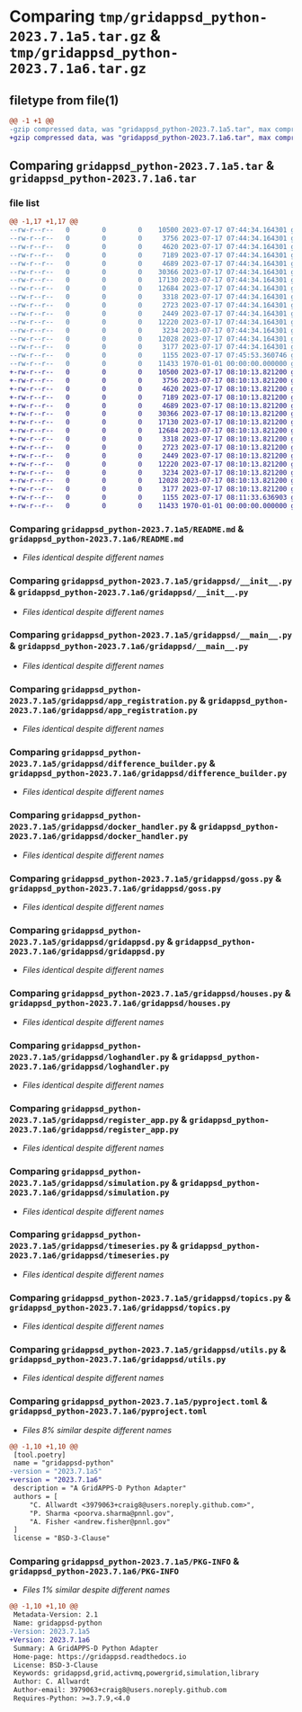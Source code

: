 # Comparing `tmp/gridappsd_python-2023.7.1a5.tar.gz` & `tmp/gridappsd_python-2023.7.1a6.tar.gz`

## filetype from file(1)

```diff
@@ -1 +1 @@
-gzip compressed data, was "gridappsd_python-2023.7.1a5.tar", max compression
+gzip compressed data, was "gridappsd_python-2023.7.1a6.tar", max compression
```

## Comparing `gridappsd_python-2023.7.1a5.tar` & `gridappsd_python-2023.7.1a6.tar`

### file list

```diff
@@ -1,17 +1,17 @@
--rw-r--r--   0        0        0    10500 2023-07-17 07:44:34.164301 gridappsd_python-2023.7.1a5/README.md
--rw-r--r--   0        0        0     3756 2023-07-17 07:44:34.164301 gridappsd_python-2023.7.1a5/gridappsd/__init__.py
--rw-r--r--   0        0        0     4620 2023-07-17 07:44:34.164301 gridappsd_python-2023.7.1a5/gridappsd/__main__.py
--rw-r--r--   0        0        0     7189 2023-07-17 07:44:34.164301 gridappsd_python-2023.7.1a5/gridappsd/app_registration.py
--rw-r--r--   0        0        0     4689 2023-07-17 07:44:34.164301 gridappsd_python-2023.7.1a5/gridappsd/difference_builder.py
--rw-r--r--   0        0        0    30366 2023-07-17 07:44:34.164301 gridappsd_python-2023.7.1a5/gridappsd/docker_handler.py
--rw-r--r--   0        0        0    17130 2023-07-17 07:44:34.164301 gridappsd_python-2023.7.1a5/gridappsd/goss.py
--rw-r--r--   0        0        0    12684 2023-07-17 07:44:34.164301 gridappsd_python-2023.7.1a5/gridappsd/gridappsd.py
--rw-r--r--   0        0        0     3318 2023-07-17 07:44:34.164301 gridappsd_python-2023.7.1a5/gridappsd/houses.py
--rw-r--r--   0        0        0     2723 2023-07-17 07:44:34.164301 gridappsd_python-2023.7.1a5/gridappsd/loghandler.py
--rw-r--r--   0        0        0     2449 2023-07-17 07:44:34.164301 gridappsd_python-2023.7.1a5/gridappsd/register_app.py
--rw-r--r--   0        0        0    12220 2023-07-17 07:44:34.164301 gridappsd_python-2023.7.1a5/gridappsd/simulation.py
--rw-r--r--   0        0        0     3234 2023-07-17 07:44:34.164301 gridappsd_python-2023.7.1a5/gridappsd/timeseries.py
--rw-r--r--   0        0        0    12028 2023-07-17 07:44:34.164301 gridappsd_python-2023.7.1a5/gridappsd/topics.py
--rw-r--r--   0        0        0     3177 2023-07-17 07:44:34.164301 gridappsd_python-2023.7.1a5/gridappsd/utils.py
--rw-r--r--   0        0        0     1155 2023-07-17 07:45:53.360746 gridappsd_python-2023.7.1a5/pyproject.toml
--rw-r--r--   0        0        0    11433 1970-01-01 00:00:00.000000 gridappsd_python-2023.7.1a5/PKG-INFO
+-rw-r--r--   0        0        0    10500 2023-07-17 08:10:13.821200 gridappsd_python-2023.7.1a6/README.md
+-rw-r--r--   0        0        0     3756 2023-07-17 08:10:13.821200 gridappsd_python-2023.7.1a6/gridappsd/__init__.py
+-rw-r--r--   0        0        0     4620 2023-07-17 08:10:13.821200 gridappsd_python-2023.7.1a6/gridappsd/__main__.py
+-rw-r--r--   0        0        0     7189 2023-07-17 08:10:13.821200 gridappsd_python-2023.7.1a6/gridappsd/app_registration.py
+-rw-r--r--   0        0        0     4689 2023-07-17 08:10:13.821200 gridappsd_python-2023.7.1a6/gridappsd/difference_builder.py
+-rw-r--r--   0        0        0    30366 2023-07-17 08:10:13.821200 gridappsd_python-2023.7.1a6/gridappsd/docker_handler.py
+-rw-r--r--   0        0        0    17130 2023-07-17 08:10:13.821200 gridappsd_python-2023.7.1a6/gridappsd/goss.py
+-rw-r--r--   0        0        0    12684 2023-07-17 08:10:13.821200 gridappsd_python-2023.7.1a6/gridappsd/gridappsd.py
+-rw-r--r--   0        0        0     3318 2023-07-17 08:10:13.821200 gridappsd_python-2023.7.1a6/gridappsd/houses.py
+-rw-r--r--   0        0        0     2723 2023-07-17 08:10:13.821200 gridappsd_python-2023.7.1a6/gridappsd/loghandler.py
+-rw-r--r--   0        0        0     2449 2023-07-17 08:10:13.821200 gridappsd_python-2023.7.1a6/gridappsd/register_app.py
+-rw-r--r--   0        0        0    12220 2023-07-17 08:10:13.821200 gridappsd_python-2023.7.1a6/gridappsd/simulation.py
+-rw-r--r--   0        0        0     3234 2023-07-17 08:10:13.821200 gridappsd_python-2023.7.1a6/gridappsd/timeseries.py
+-rw-r--r--   0        0        0    12028 2023-07-17 08:10:13.821200 gridappsd_python-2023.7.1a6/gridappsd/topics.py
+-rw-r--r--   0        0        0     3177 2023-07-17 08:10:13.821200 gridappsd_python-2023.7.1a6/gridappsd/utils.py
+-rw-r--r--   0        0        0     1155 2023-07-17 08:11:33.636903 gridappsd_python-2023.7.1a6/pyproject.toml
+-rw-r--r--   0        0        0    11433 1970-01-01 00:00:00.000000 gridappsd_python-2023.7.1a6/PKG-INFO
```

### Comparing `gridappsd_python-2023.7.1a5/README.md` & `gridappsd_python-2023.7.1a6/README.md`

 * *Files identical despite different names*

### Comparing `gridappsd_python-2023.7.1a5/gridappsd/__init__.py` & `gridappsd_python-2023.7.1a6/gridappsd/__init__.py`

 * *Files identical despite different names*

### Comparing `gridappsd_python-2023.7.1a5/gridappsd/__main__.py` & `gridappsd_python-2023.7.1a6/gridappsd/__main__.py`

 * *Files identical despite different names*

### Comparing `gridappsd_python-2023.7.1a5/gridappsd/app_registration.py` & `gridappsd_python-2023.7.1a6/gridappsd/app_registration.py`

 * *Files identical despite different names*

### Comparing `gridappsd_python-2023.7.1a5/gridappsd/difference_builder.py` & `gridappsd_python-2023.7.1a6/gridappsd/difference_builder.py`

 * *Files identical despite different names*

### Comparing `gridappsd_python-2023.7.1a5/gridappsd/docker_handler.py` & `gridappsd_python-2023.7.1a6/gridappsd/docker_handler.py`

 * *Files identical despite different names*

### Comparing `gridappsd_python-2023.7.1a5/gridappsd/goss.py` & `gridappsd_python-2023.7.1a6/gridappsd/goss.py`

 * *Files identical despite different names*

### Comparing `gridappsd_python-2023.7.1a5/gridappsd/gridappsd.py` & `gridappsd_python-2023.7.1a6/gridappsd/gridappsd.py`

 * *Files identical despite different names*

### Comparing `gridappsd_python-2023.7.1a5/gridappsd/houses.py` & `gridappsd_python-2023.7.1a6/gridappsd/houses.py`

 * *Files identical despite different names*

### Comparing `gridappsd_python-2023.7.1a5/gridappsd/loghandler.py` & `gridappsd_python-2023.7.1a6/gridappsd/loghandler.py`

 * *Files identical despite different names*

### Comparing `gridappsd_python-2023.7.1a5/gridappsd/register_app.py` & `gridappsd_python-2023.7.1a6/gridappsd/register_app.py`

 * *Files identical despite different names*

### Comparing `gridappsd_python-2023.7.1a5/gridappsd/simulation.py` & `gridappsd_python-2023.7.1a6/gridappsd/simulation.py`

 * *Files identical despite different names*

### Comparing `gridappsd_python-2023.7.1a5/gridappsd/timeseries.py` & `gridappsd_python-2023.7.1a6/gridappsd/timeseries.py`

 * *Files identical despite different names*

### Comparing `gridappsd_python-2023.7.1a5/gridappsd/topics.py` & `gridappsd_python-2023.7.1a6/gridappsd/topics.py`

 * *Files identical despite different names*

### Comparing `gridappsd_python-2023.7.1a5/gridappsd/utils.py` & `gridappsd_python-2023.7.1a6/gridappsd/utils.py`

 * *Files identical despite different names*

### Comparing `gridappsd_python-2023.7.1a5/pyproject.toml` & `gridappsd_python-2023.7.1a6/pyproject.toml`

 * *Files 8% similar despite different names*

```diff
@@ -1,10 +1,10 @@
 [tool.poetry]
 name = "gridappsd-python"
-version = "2023.7.1a5"
+version = "2023.7.1a6"
 description = "A GridAPPS-D Python Adapter"
 authors = [
     "C. Allwardt <3979063+craig8@users.noreply.github.com>",
     "P. Sharma <poorva.sharma@pnnl.gov",
     "A. Fisher <andrew.fisher@pnnl.gov"
 ]
 license = "BSD-3-Clause"
```

### Comparing `gridappsd_python-2023.7.1a5/PKG-INFO` & `gridappsd_python-2023.7.1a6/PKG-INFO`

 * *Files 1% similar despite different names*

```diff
@@ -1,10 +1,10 @@
 Metadata-Version: 2.1
 Name: gridappsd-python
-Version: 2023.7.1a5
+Version: 2023.7.1a6
 Summary: A GridAPPS-D Python Adapter
 Home-page: https://gridappsd.readthedocs.io
 License: BSD-3-Clause
 Keywords: gridappsd,grid,activmq,powergrid,simulation,library
 Author: C. Allwardt
 Author-email: 3979063+craig8@users.noreply.github.com
 Requires-Python: >=3.7.9,<4.0
```

